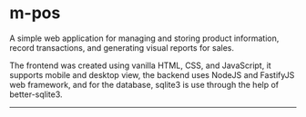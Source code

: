 # m-pos

A simple web application for managing and storing product information, record transactions, and generating visual reports for sales.

The frontend was created using vanilla HTML, CSS, and JavaScript, it supports mobile and desktop view, the backend uses NodeJS and FastifyJS web framework, and for the database, sqlite3 is use through the help of better-sqlite3.

-----
